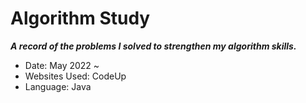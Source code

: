 # Algorithm Study

***A record of the problems I solved to strengthen my algorithm skills.***

- Date: May 2022 ~
- Websites Used: CodeUp
- Language: Java

